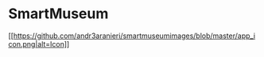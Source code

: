 # SmartMuseum

[[https://github.com/andr3aranieri/smartmuseumimages/blob/master/app_icon.png|alt=Icon]]
